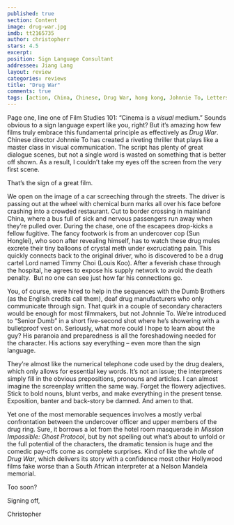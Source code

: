 ```yaml
---
published: true
section: Content
image: drug-war.jpg
imdb: tt2165735
author: christopherr 
stars: 4.5
excerpt: 
position: Sign Language Consultant
addressee: Jiang Lang
layout: review
categories: reviews
title: "Drug War"
comments: true
tags: [action, China, Chinese, Drug War, hong kong, Johnnie To, Letters, netflix]
---
```


<p>Page one, line one of Film Studies 101: &ldquo;Cinema is a <em>visual </em>medium.&rdquo; Sounds obvious to a sign language expert like you, right? But it&rsquo;s amazing how few films truly embrace this fundamental principle as effectively as <em>Drug War</em>. Chinese director Johnnie To has created a riveting thriller that plays like a master class in visual communication. The script has plenty of great dialogue scenes, but not a single word is wasted on something that is better off shown. As a result, I couldn&rsquo;t take my eyes off the screen from the very first scene.</p>
<p>That&rsquo;s the sign of a great film.</p>
<p>We open on the image of a car screeching through the streets. The driver is passing out at the wheel with chemical burn marks all over his face before crashing into a crowded restaurant. Cut to border crossing in mainland China, where a bus full of sick and nervous passengers run away when they&rsquo;re pulled over. During the chase, one of the escapees drop-kicks a fellow fugitive. The fancy footwork is from an undercover cop (Sun Honglei), who soon after revealing himself, has to watch these drug mules excrete their tiny balloons of crystal meth under excruciating pain. This quickly connects back to the original driver, who is discovered to be a drug cartel Lord named Timmy Choi (Louis Koo). After a feverish chase through the hospital, he agrees to expose his supply network to avoid the death penalty. &nbsp;But no one can see just how far his connections go.</p>
<p>You, of course, were hired to help in the sequences with the Dumb Brothers (as the English credits call them), deaf drug manufacturers who only communicate through sign. That quirk in a couple of secondary characters would be enough for most filmmakers, but not Johnnie To. We&rsquo;re introduced to &ldquo;Senior Dumb&rdquo; in a short five-second shot where he&rsquo;s showering with a bulletproof vest on. Seriously, what more could I hope to learn about the guy? His paranoia and preparedness is all the foreshadowing needed for the character. His actions say everything &ndash; even more than the sign language.</p>
<p>They&rsquo;re almost like the numerical telephone code used by the drug dealers, which only allows for essential key words. It&rsquo;s not an issue; the interpreters simply fill in the obvious prepositions, pronouns and articles. I can almost imagine the screenplay written the same way. Forget the flowery adjectives. Stick to bold nouns, blunt verbs, and make everything in the present tense. Exposition, banter and back-story be damned. And amen to that.</p>
<p>Yet one of the most memorable sequences involves a mostly verbal confrontation between the undercover officer and upper members of the drug ring. Sure, it borrows a lot from the hotel room masquerade in <em>Mission Impossible: Ghost Protocol</em>, but by not spelling out what&rsquo;s about to unfold or the full potential of the characters, the dramatic tension is huge and the comedic pay-offs come as complete surprises. Kind of like the whole of <em>Drug War</em>, which delivers its story with a confidence most other Hollywood films fake worse than a South African interpreter at a Nelson Mandela memorial.</p>
<p>Too soon?</p>
<p>Signing off,&nbsp;</p>
<p>Christopher</p>
